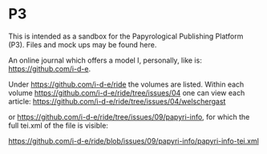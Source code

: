 # P3
This is intended as a sandbox for the Papyrological Publishing Platform (P3). Files and mock ups may be found here.

An online journal which offers a model I, personally, like is: https://github.com/i-d-e.

  Under https://github.com/i-d-e/ride the volumes are listed. Within each volume https://github.com/i-d-e/ride/tree/issues/04
  one can view each article: https://github.com/i-d-e/ride/tree/issues/04/welschergast

or https://github.com/i-d-e/ride/tree/issues/09/papyri-info, for which the full tei.xml of the file is visible:

https://github.com/i-d-e/ride/blob/issues/09/papyri-info/papyri-info-tei.xml


